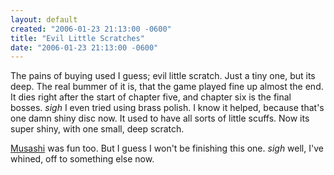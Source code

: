 ```yaml
---
layout: default
created: "2006-01-23 21:13:00 -0600"
title: "Evil Little Scratches"
date: "2006-01-23 21:13:00 -0600"
---
```



The pains of buying used I guess; evil little scratch.  Just a tiny one,
but its deep.  The real bummer of it is, that the game played fine up
almost the end.  It dies right after the start of chapter five, and
chapter six is the final bosses.  *sigh* I even tried using brass
polish.  I know it helped, because that's one damn shiny disc now.  It
used to have all sorts of little scuffs.  Now its super shiny, with one
small, deep scratch.

[Musashi][] was fun
too.  But I guess I won't be finishing this one. *sigh* well, I've
whined, off to something else now.

[Musashi]: http://na.square-enix.com/games/MUSASHI2/
